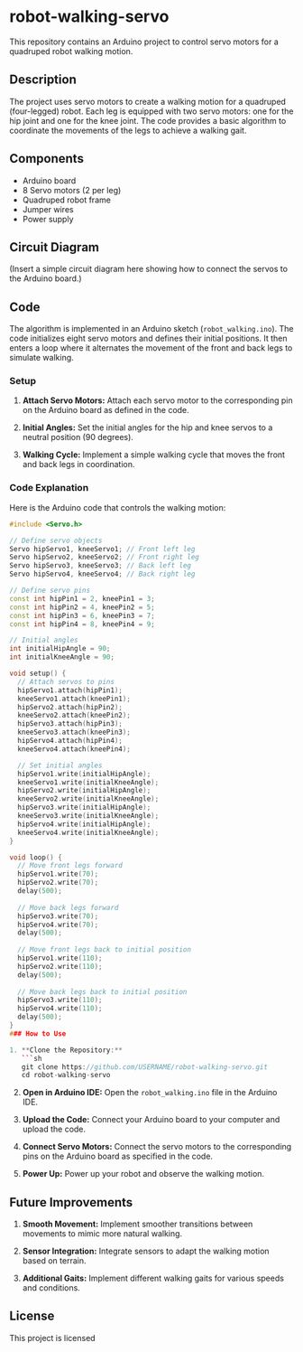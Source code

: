 # robot-walking-servo
This repository contains an Arduino project to control servo motors for a quadruped robot walking motion.

## Description

The project uses servo motors to create a walking motion for a quadruped (four-legged) robot. Each leg is equipped with two servo motors: one for the hip joint and one for the knee joint. The code provides a basic algorithm to coordinate the movements of the legs to achieve a walking gait.

## Components

- Arduino board
- 8 Servo motors (2 per leg)
- Quadruped robot frame
- Jumper wires
- Power supply

## Circuit Diagram

(Insert a simple circuit diagram here showing how to connect the servos to the Arduino board.)

## Code

The algorithm is implemented in an Arduino sketch (`robot_walking.ino`). The code initializes eight servo motors and defines their initial positions. It then enters a loop where it alternates the movement of the front and back legs to simulate walking.

### Setup

1. **Attach Servo Motors:**
   Attach each servo motor to the corresponding pin on the Arduino board as defined in the code.

2. **Initial Angles:**
   Set the initial angles for the hip and knee servos to a neutral position (90 degrees).

3. **Walking Cycle:**
   Implement a simple walking cycle that moves the front and back legs in coordination.

### Code Explanation

Here is the Arduino code that controls the walking motion:

```cpp
#include <Servo.h>

// Define servo objects
Servo hipServo1, kneeServo1; // Front left leg
Servo hipServo2, kneeServo2; // Front right leg
Servo hipServo3, kneeServo3; // Back left leg
Servo hipServo4, kneeServo4; // Back right leg

// Define servo pins
const int hipPin1 = 2, kneePin1 = 3;
const int hipPin2 = 4, kneePin2 = 5;
const int hipPin3 = 6, kneePin3 = 7;
const int hipPin4 = 8, kneePin4 = 9;

// Initial angles
int initialHipAngle = 90;
int initialKneeAngle = 90;

void setup() {
  // Attach servos to pins
  hipServo1.attach(hipPin1);
  kneeServo1.attach(kneePin1);
  hipServo2.attach(hipPin2);
  kneeServo2.attach(kneePin2);
  hipServo3.attach(hipPin3);
  kneeServo3.attach(kneePin3);
  hipServo4.attach(hipPin4);
  kneeServo4.attach(kneePin4);

  // Set initial angles
  hipServo1.write(initialHipAngle);
  kneeServo1.write(initialKneeAngle);
  hipServo2.write(initialHipAngle);
  kneeServo2.write(initialKneeAngle);
  hipServo3.write(initialHipAngle);
  kneeServo3.write(initialKneeAngle);
  hipServo4.write(initialHipAngle);
  kneeServo4.write(initialKneeAngle);
}

void loop() {
  // Move front legs forward
  hipServo1.write(70);
  hipServo2.write(70);
  delay(500);
  
  // Move back legs forward
  hipServo3.write(70);
  hipServo4.write(70);
  delay(500);
  
  // Move front legs back to initial position
  hipServo1.write(110);
  hipServo2.write(110);
  delay(500);
  
  // Move back legs back to initial position
  hipServo3.write(110);
  hipServo4.write(110);
  delay(500);
}
### How to Use

1. **Clone the Repository:**
   ```sh
   git clone https://github.com/USERNAME/robot-walking-servo.git
   cd robot-walking-servo
   ```

2. **Open in Arduino IDE:**
   Open the `robot_walking.ino` file in the Arduino IDE.

3. **Upload the Code:**
   Connect your Arduino board to your computer and upload the code.

4. **Connect Servo Motors:**
   Connect the servo motors to the corresponding pins on the Arduino board as specified in the code.

5. **Power Up:**
   Power up your robot and observe the walking motion.

## Future Improvements

1. **Smooth Movement:**
   Implement smoother transitions between movements to mimic more natural walking.

2. **Sensor Integration:**
   Integrate sensors to adapt the walking motion based on terrain.

3. **Additional Gaits:**
   Implement different walking gaits for various speeds and conditions.

## License

This project is licensed
